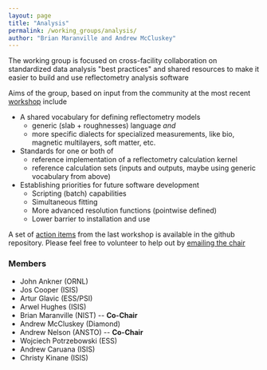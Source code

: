 ```yaml
---
layout: page
title: "Analysis"
permalink: /working_groups/analysis/
author: "Brian Maranville and Andrew McCluskey"
---
```


The working group is focused on cross-facility collaboration on standardized data analysis "best practices" and shared resources to make it easier to build and use reflectometry analysis software

Aims of the group, based on input from the community at the most recent [workshop](https://www.reflectometry.org/workshop_2020/) include

- A shared vocabulary for defining reflectometry models
    - generic (slab + roughnesses) language *and*
    - more specific dialects for specialized measurements, like bio, magnetic multilayers, soft matter, etc.
- Standards for one or both of 
    - reference implementation of a reflectometry calculation kernel
    - reference calculation sets (inputs and outputs, maybe using generic vocabulary from above)
- Establishing priorities for future software development
    - Scripting (batch) capabilities
    - Simultaneous fitting
    - More advanced resolution functions (pointwise defined)
    - Lower barrier to installation and use

A set of [action items](https://github.com/reflectivity/analysis/projects/1) from the last workshop is available in the github repository.  Please feel free to volunteer to help out by [emailing the chair](mailto:brian.maranville@nist.gov) 


### Members

- John Ankner (ORNL)
- Jos Cooper (ISIS)
- Artur Glavic (ESS/PSI)
- Arwel Hughes (ISIS) 
- Brian Maranville (NIST) -- **Co-Chair**
- Andrew McCluskey (Diamond)
- Andrew Nelson (ANSTO) -- **Co-Chair**
- Wojciech Potrzebowski (ESS)
- Andrew Caruana (ISIS)
- Christy Kinane (ISIS)
